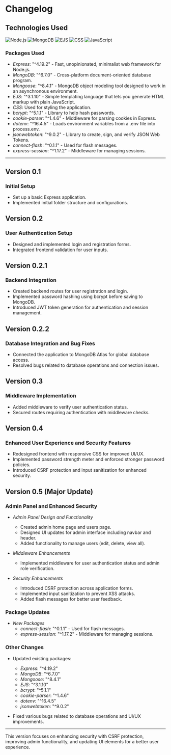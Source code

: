 # Changelog

## Technologies Used

![Node.js](https://img.icons8.com/color/48/000000/nodejs.png)
![MongoDB](https://img.icons8.com/color/48/000000/mongodb.png)
![EJS](https://img.icons8.com/color/48/000000/html-5.png)
![CSS](https://img.icons8.com/color/48/000000/css3.png)
![JavaScript](https://img.icons8.com/color/48/000000/javascript.png)

### Packages Used

- _Express_: "^4.19.2" - Fast, unopinionated, minimalist web framework for Node.js.
- _MongoDB_: "^6.7.0" - Cross-platform document-oriented database program.
- _Mongoose_: "^8.4.1" - MongoDB object modeling tool designed to work in an asynchronous environment.
- _EJS_: "^3.1.10" - Simple templating language that lets you generate HTML markup with plain JavaScript.
- _CSS_: Used for styling the application.
- _bcrypt_: "^5.1.1" - Library to help hash passwords.
- _cookie-parser_: "^1.4.6" - Middleware for parsing cookies in Express.
- _dotenv_: "^16.4.5" - Loads environment variables from a .env file into process.env.
- _jsonwebtoken_: "^9.0.2" - Library to create, sign, and verify JSON Web Tokens.
- _connect-flash_: "^0.1.1" - Used for flash messages.
- _express-session_: "^1.17.2" - Middleware for managing sessions.

---

## Version 0.1

### Initial Setup

- Set up a basic Express application.
- Implemented initial folder structure and configurations.

## Version 0.2

### User Authentication Setup

- Designed and implemented login and registration forms.
- Integrated frontend validation for user inputs.

## Version 0.2.1

### Backend Integration

- Created backend routes for user registration and login.
- Implemented password hashing using bcrypt before saving to MongoDB.
- Introduced JWT token generation for authentication and session management.

## Version 0.2.2

### Database Integration and Bug Fixes

- Connected the application to MongoDB Atlas for global database access.
- Resolved bugs related to database operations and connection issues.

## Version 0.3

### Middleware Implementation

- Added middleware to verify user authentication status.
- Secured routes requiring authentication with middleware checks.

## Version 0.4

### Enhanced User Experience and Security Features

- Redesigned frontend with responsive CSS for improved UI/UX.
- Implemented password strength meter and enforced stronger password policies.
- Introduced CSRF protection and input sanitization for enhanced security.

## Version 0.5 (Major Update)

### Admin Panel and Enhanced Security

- _Admin Panel Design and Functionality_

  - Created admin home page and users page.
  - Designed UI updates for admin interface including navbar and header.
  - Added functionality to manage users (edit, delete, view all).

- _Middleware Enhancements_

  - Implemented middleware for user authentication status and admin role verification.

- _Security Enhancements_
  - Introduced CSRF protection across application forms.
  - Implemented input sanitization to prevent XSS attacks.
  - Added flash messages for better user feedback.

### Package Updates

- _New Packages_
  - _connect-flash_: "^0.1.1" - Used for flash messages.
  - _express-session_: "^1.17.2" - Middleware for managing sessions.

### Other Changes

- Updated existing packages:

  - _Express_: "^4.19.2"
  - _MongoDB_: "^6.7.0"
  - _Mongoose_: "^8.4.1"
  - _EJS_: "^3.1.10"
  - _bcrypt_: "^5.1.1"
  - _cookie-parser_: "^1.4.6"
  - _dotenv_: "^16.4.5"
  - _jsonwebtoken_: "^9.0.2"

- Fixed various bugs related to database operations and UI/UX improvements.

---

This version focuses on enhancing security with CSRF protection, improving admin functionality, and updating UI elements for a better user experience.
